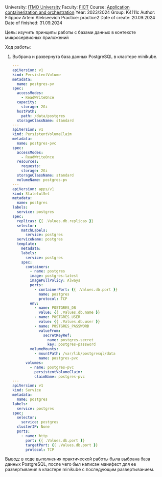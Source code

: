University: [ITMO University](https://itmo.ru/ru/)
Faculty: [FICT](https://fict.itmo.ru)
Course: [Application containerization and orchestration](https://github.com/itmo-ict-faculty/application-containerization-and-orchestration)
Year: 2023/2024
Group: K4111c
Author: Filippov Artem Alekseevich
Practice: practice2
Date of create: 20.09.2024
Date of finished: 31.09.2024

Цель: изучить принципы работы с базами данных в контексте микросервисных приложений

Ход работы:

1. Выбрана и развернута база данных PostgreSQL в кластере minikube.

    ```yaml
    ---
    apiVersion: v1
    kind: PersistentVolume
    metadata:
      name: postgres-pv
    spec:
      accessModes:
        - ReadWriteOnce
      capacity:
        storage: 2Gi
      hostPath:
        path: /data/postgres
      storageClassName: standard
    ---
    apiVersion: v1
    kind: PersistentVolumeClaim
    metadata:
      name: postgres-pvc
    spec:
      accessModes:
        - ReadWriteOnce
      resources:
        requests:
        storage: 2Gi
      storageClassName: standard
      volumeName: postgres-pv
    ---
    apiVersion: apps/v1
    kind: StatefulSet
    metadata:
      name: postgres
    labels:
      service: postgres
    spec:
      replicas: {{ .Values.db.replicas }}
      selector:
        matchLabels:
          service: postgres
      serviceName: postgres
      template:
        metadata:
        labels:
          service: postgres
        spec:
          containers:
            - name: postgres
            image: postgres:latest
            imagePullPolicy: Always
            ports:
              - containerPort: {{ .Values.db.port }}
                name: postgres
                protocol: TCP
            env:
              - name: POSTGRES_DB
                value: {{ .Values.db.name }}
              - name: POSTGRES_USER
                value: {{ .Values.db.user }}
              - name: POSTGRES_PASSWORD
                valueFrom:
                  secretKeyRef:
                    name: postgres-secret
                    key: postgres-password
            volumeMounts:
              - mountPath: /var/lib/postgresql/data
                name: postgres-pvc
          volumes:
            - name: postgres-pvc
              persistentVolumeClaim:
              claimName: postgres-pvc
    ---
    apiVersion: v1
    kind: Service
    metadata:
      name: postgres
    labels:
      service: postgres
    spec:
      selector:
        service: postgres
      clusterIP: None
      ports:
        - name: http
          port: {{ .Values.db.port }}
          targetPort: {{ .Values.db.port }}
          protocol: TCP
    ```

Вывод: в ходе выполнения практической работы была выбрана база данных PostgreSQL, после чего был написан манифест для ее развертывания в кластере minikube с последующим развертыванием.

